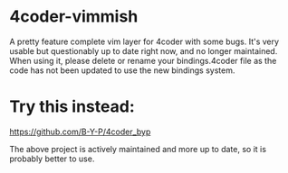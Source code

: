 # 4coder-vimmish
A pretty feature complete vim layer for 4coder with some bugs.
It's very usable but questionably up to date right now, and no longer maintained.
When using it, please delete or rename your bindings.4coder file as the code has not been updated to use the new bindings system.

# Try this instead:
https://github.com/B-Y-P/4coder_byp

The above project is actively maintained and more up to date, so it is probably better to use.
